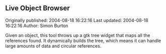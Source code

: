 ## Live Object Browser

Originally published: 2004-08-18 16:22:16
Last updated: 2004-08-18 16:22:16
Author: Simon Burton

Given an object, this tool throws up a gtk tree widget that maps all the references found. It dynamically builds the tree, which means it can handle large amounts of data and circular references.